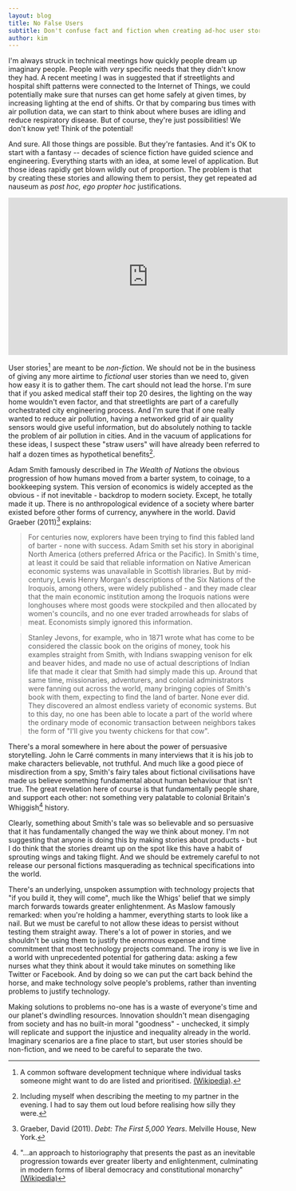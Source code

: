 ```yaml
---
layout: blog
title: No False Users
subtitle: Don't confuse fact and fiction when creating ad-hoc user stories
author: kim
---
```


I'm always struck in technical meetings how quickly people dream up imaginary people. People with _very_ specific needs that they didn't know they had. A recent meeting I was in suggested that if streetlights and hospital shift patterns were connected to the Internet of Things, we could potentially make sure that nurses can get home safely at given times, by increasing lighting at the end of shifts. Or that by comparing bus times with air pollution data, we can start to think about where buses are idling and reduce respiratory disease. But of course, they're just possibilities! We don't know yet! Think of the potential!

And sure. All those things are possible. But they're fantasies. And it's OK to start with a fantasy -- decades of science fiction have guided science and engineering. Everything starts with an idea, at some level of application. But those ideas rapidly get blown wildly out of proportion. The problem is that by creating these stories and allowing them to persist, they get repeated ad nauseum as _post hoc, ego propter hoc_ justifications.

<iframe width="560" height="315" src="https://www.youtube.com/embed/HL_vHDjG5Wk" frameborder="0" allowfullscreen></iframe>

User stories[^1] are meant to be _non-fiction_. We should not be in the business of giving any more airtime to _fictional_ user stories than we need to, given how easy it is to gather them. The cart should not lead the horse. I'm sure that if you asked medical staff their top 20 desires, the lighting on the way home wouldn't even factor, and that streetlights are part of a carefully orchestrated city engineering process. And I'm sure that if one really wanted to reduce air pollution, having a networked grid of air quality sensors would give useful information, but do absolutely nothing to tackle the problem of air pollution in cities. And in the vacuum of applications for these ideas, I suspect these "straw users" will have already been referred to half a dozen times as hypothetical benefits[^2].

[^1]: A common software development technique where individual tasks someone might want to do are listed and prioritised. [(Wikipedia)](https://en.wikipedia.org/wiki/User_story).
[^2]:Including myself when describing the meeting to my partner in the evening. I had to say them out loud before realising how silly they were.

Adam Smith famously described in _The Wealth of Nations_ the obvious progression of how humans moved from a barter system, to coinage, to a bookkeeping system. This version of economics is widely accepted as the obvious - if not inevitable - backdrop to modern society. Except, he totally made it up. There is no anthropological evidence of a society where barter existed before other forms of currency, anywhere in the world. David Graeber (2011)[^3] explains:

[^3]: Graeber, David (2011). _Debt: The First 5,000 Years_. Melville House, New York.

> For centuries now, explorers have been trying to find this fabled land of barter - none with success. Adam Smith set his story in aboriginal North America (others preferred Africa or the Pacific). In Smith's time, at least it could be said that reliable information on Native American economic systems was unavailable in Scottish libraries. But by mid-century, Lewis Henry Morgan's descriptions of the Six Nations of the Iroquois, among others, were widely published - and they made clear that the main economic institution among the Iroquois nations were longhouses where most goods were stockpiled and then allocated by women's councils, and no one ever traded arrowheads for slabs of meat. Economists simply ignored this information.

> Stanley Jevons, for example, who in 1871 wrote what has come to be considered the classic book on the origins of money, took his examples straight from Smith, with Indians swapping venison for elk and beaver hides, and made no use of actual descriptions of Indian life that made it clear that Smith had simply made this up. Around that same time, missionaries, adventurers, and colonial administrators were fanning out across the world, many bringing copies of Smith's book with them, expecting to find the land of barter. None ever did. They discovered an almost endless variety of economic systems. But to this day, no one has been able to locate a part of the world where the ordinary mode of economic transaction between neighbors takes the form of "I'll give you twenty chickens for that cow".

There's a moral somewhere in here about the power of persuasive storytelling. John le Carré comments in many interviews that it is his job to make characters believable, not truthful. And much like a good piece of misdirection from a spy, Smith's fairy tales about fictional civilisations have made us believe something fundamental about human behaviour that isn't true. The great revelation here of course is that fundamentally people share, and support each other: not something very palatable to colonial Britain's Whiggish[^4] history.

[^4]: "&hellip;an approach to historiography that presents the past as an inevitable progression towards ever greater liberty and enlightenment, culminating in modern forms of liberal democracy and constitutional monarchy" [(Wikipedia)](https://en.wikipedia.org/wiki/Whig_history)

Clearly, something about Smith's tale was so believable and so persuasive that it has fundamentally changed the way we think about money. I'm not suggesting that anyone is doing this by making stories about products - but I do think that the stories dreamt up on the spot like this have a habit of sprouting wings and taking flight. And we should be extremely careful to not release our personal fictions masquerading as technical specifications into the world.

There's an underlying, unspoken assumption with technology projects that "if you build it, they will come", much like the Whigs' belief that we simply march forwards towards greater enlightenment. As Maslow famously remarked: when you're holding a hammer, everything starts to look like a nail. But we must be careful to not allow these ideas to persist without testing them straight away. There's a lot of power in stories, and we shouldn't be using them to justify the enormous expense and time commitment that most technology projects command. The irony is we live in a world with unprecedented potential for gathering data: asking a few nurses what they think about it would take minutes on something like Twitter or Facebook. And by doing so we can put the cart back behind the horse, and make technology solve people's problems, rather than inventing problems to justify technology.

Making solutions to problems no-one has is a waste of everyone's time and our planet's dwindling resources. Innovation shouldn't mean disengaging from society and has no built-in moral "goodness" - unchecked, it simply will replicate and support the injustice and inequality already in the world. Imaginary scenarios are a fine place to start, but user stories should be non-fiction, and we need to be careful to separate the two.
